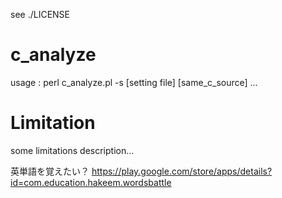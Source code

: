 see ./LICENSE

# c_analyze

usage : perl c_analyze.pl -s [setting file] [same_c_source] ...


# Limitation

some limitations description...






英単語を覚えたい？
https://play.google.com/store/apps/details?id=com.education.hakeem.wordsbattle
